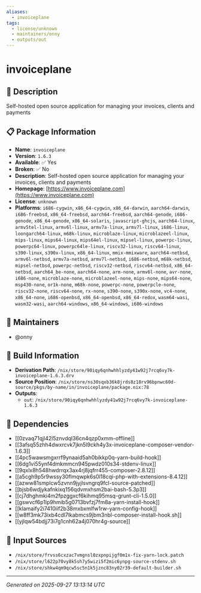 ```yaml
---
aliases:
  - invoiceplane
tags:
  - license/unknown
  - maintainers/onny
  - outputs/out
---
```


# invoiceplane

## 📝 Description

Self-hosted open source application for managing your invoices, clients and payments

## 📋 Package Information

- **Name**: `invoiceplane`
- **Version**: `1.6.3`
- **Available**: ✅ Yes
- **Broken**: ✅ No
- **Description**: Self-hosted open source application for managing your invoices, clients and payments
- **Homepage**: [https://www.invoiceplane.com](https://www.invoiceplane.com)
- **License**: `unknown`
- **Platforms**: `i686-cygwin`, `x86_64-cygwin`, `x86_64-darwin`, `aarch64-darwin`, `i686-freebsd`, `x86_64-freebsd`, `aarch64-freebsd`, `aarch64-genode`, `i686-genode`, `x86_64-genode`, `x86_64-solaris`, `javascript-ghcjs`, `aarch64-linux`, `armv5tel-linux`, `armv6l-linux`, `armv7a-linux`, `armv7l-linux`, `i686-linux`, `loongarch64-linux`, `m68k-linux`, `microblaze-linux`, `microblazeel-linux`, `mips-linux`, `mips64-linux`, `mips64el-linux`, `mipsel-linux`, `powerpc-linux`, `powerpc64-linux`, `powerpc64le-linux`, `riscv32-linux`, `riscv64-linux`, `s390-linux`, `s390x-linux`, `x86_64-linux`, `mmix-mmixware`, `aarch64-netbsd`, `armv6l-netbsd`, `armv7a-netbsd`, `armv7l-netbsd`, `i686-netbsd`, `m68k-netbsd`, `mipsel-netbsd`, `powerpc-netbsd`, `riscv32-netbsd`, `riscv64-netbsd`, `x86_64-netbsd`, `aarch64_be-none`, `aarch64-none`, `arm-none`, `armv6l-none`, `avr-none`, `i686-none`, `microblaze-none`, `microblazeel-none`, `mips-none`, `mips64-none`, `msp430-none`, `or1k-none`, `m68k-none`, `powerpc-none`, `powerpcle-none`, `riscv32-none`, `riscv64-none`, `rx-none`, `s390-none`, `s390x-none`, `vc4-none`, `x86_64-none`, `i686-openbsd`, `x86_64-openbsd`, `x86_64-redox`, `wasm64-wasi`, `wasm32-wasi`, `aarch64-windows`, `x86_64-windows`, `i686-windows`
## 👥 Maintainers

- @onny


## 🔧 Build Information

- **Derivation Path**: `/nix/store/90iqy6qnhwhhlyzdy41w92j7rcq6vy7k-invoiceplane-1.6.3.drv`
- **Source Position**: `/nix/store/ns30sqxb36k8jrds8z18rv96bpnwc60d-source/pkgs/by-name/in/invoiceplane/package.nix:78`
- **Outputs**:
  - `out`:  `/nix/store/90iqy6qnhwhhlyzdy41w92j7rcq6vy7k-invoiceplane-1.6.3`

## 🔗 Dependencies

- [[0zvaq71qjl42l5znvdql36cn4qzp0xmm-offline]]
- [[3afsq55zhh4dwxrcvk7jkn5l9ckh4y3x-invoiceplane-composer-vendor-1.6.3]]
- [[4pc5wawsmgxrrf9ynaaid5ah0bikkp0q-yarn-build-hook]]
- [[6dg1vi55ynf4dmkmmcn945pwdz010s34-stdenv-linux]]
- [[9qxlx8h548hwdrrqx3ax4rj8jqfrr455-composer-2.8.12]]
- [[a5cgh9p5r9wssy30flmqwpk6s0l18cqi-php-with-extensions-8.4.12]]
- [[azww81smplcw5zvnn9jyjlsvngrq9fcl-source-patched]]
- [[bjsb6wdjykafnkixq156qdvmxhsm2bai-bash-5.3p3]]
- [[cj7dhghmki4m2fpzggxcf6kihmq95msq-grunt-cli-1.5.0]]
- [[gswvcf6p1lp9hmib5g0713bvfzj7fm8a-yarn-install-hook]]
- [[klamaify2i7410iif2b38mxbxmlfw1rw-yarn-config-hook]]
- [[w8ff3mk73ixb4cdl7lkabmcs9jbm3nbl-composer-install-hook.sh]]
- [[yjlqw54bdjj73i7g1cnh62a4j070hr4g-source]]

## 📁 Input Sources

- `/nix/store/frvss6cxzac7vmgnsl0zxpnpijgf0m1x-fix-yarn-lock.patch`
- `/nix/store/l622p70vy8k5sh7y5wizi5f2mic6ynpg-source-stdenv.sh`
- `/nix/store/shkw4qm9qcw5sc5n1k5jznc83ny02r39-default-builder.sh`

---
*Generated on 2025-09-27 13:13:14 UTC*
